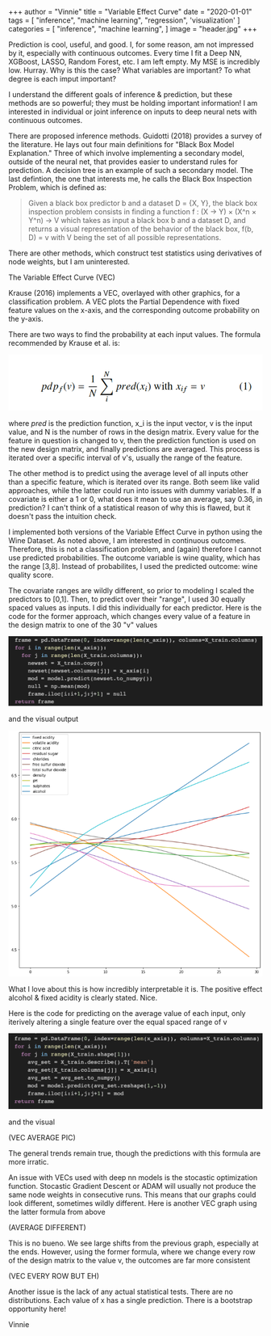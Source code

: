 +++
author = "Vinnie"
title = "Variable Effect Curve"
date = "2020-01-01"
tags = [
    "inference",
    "machine learning",
    "regression",
    'visualization'
]
categories = [
    "inference",
    "machine learning",
]
image = "header.jpg"
+++


Prediction is cool, useful, and good. I, for some reason, am not impressed by it, especially with continuous outcomes. Every time I fit a Deep NN, XGBoost, LASSO, Random Forest, etc. I am left empty. My MSE is incredibly low. Hurray. Why is this the case? What variables are important? To what degree is each imput important? 

I understand the different goals of inference & prediction, but these methods are so powerful; they must be holding important information! I am interested in individual or joint inference on inputs to deep neural nets with continuous outcomes.

There are proposed inference methods. Guidotti (2018) provides a survey of the literature. He lays out four main definitions for "Black Box Model Explanation." Three of which involve implementing a secondary model, outside of the neural net, that provides easier to understand rules for prediction. A decision tree is an example of such a secondary model. The last defintion, the one that interests me, he calls the Black Box Inspection Problem, which is defined as:

>Given a black box predictor b and a dataset D = {X, Y}, the black box inspection problem consists in finding a function f : (X → Y) × (X^n × Y^n) → V which takes as input a black box b and a dataset D, and returns a visual representation of the behavior of the black box, f(b, D) = v with V being the set of all possible representations.

There are other methods, which construct test statistics using derivatives of node weights, but I am uninterested.

The Variable Effect Curve (VEC)

Krause (2016) implements a VEC, overlayed with other graphics, for a classification problem. A VEC plots the Partial Dependence with fixed feature values on the x-axis, and the corresponding outcome probability on the y-axis. 

There are two ways to find the probability at each input values. The formula recommended by Krause et al. is:

![Image 1](Partial_Dependence_Form.jpg)

where *pred* is the prediction function, x_i is the input vector, v is the input value, and N is the number of rows in the design matrix. Every value for the feature in question is changed to v, then the prediction function is used on the new design matrix, and finally predictions are averaged. This process is iterated over a specific interval of v's, usually the range of the feature.

The other method is to predict using the average level of all inputs other than a specific feature, which is iterated over its range. Both seem like valid approaches, while the latter could run into issues with dummy variables. If a covariate is either a 1 or 0, what does it mean to use an average, say 0.36, in prediction? I can't think of a statistical reason of why this is flawed, but it doesn't pass the intuition check.

I implemented both versions of the Variable Effect Curve in python using the Wine Dataset. As noted above, I am interested in continuous outcomes. Therefore, this is not a classification problem, and (again) therefore I cannot use predicted probabilities. The outcome variable is wine quality, which has the range [3,8]. Instead of probabilites, I used the predicted outcome: wine quality score.

The covariate ranges are wildly different, so prior to modeling I scaled the predictors to [0,1]. Then, to predict over their "range", I used 30 equally spaced values as inputs. I did this individually for each predictor. Here is the code for the former approach, which changes every value of a feature in the design matrix to one of the 30 "v" values

![VEC Code](VEC_change_every_row.jpg)

and the visual output

![VEC Visual](VEC_change_all_row.jpg)

What I love about this is how incredibly interpretable it is. The positive effect alcohol & fixed acidity is clearly stated. Nice.

Here is the code for predicting on the average value of each input, only iterively altering a single feature over the equal spaced range of v

![VEC Code](VEC_AVERAGE_CODE.jpg)

and the visual

(VEC AVERAGE PIC)

The general trends remain true, though the predictions with this formula are more irratic. 

An issue with VECs used with deep nn models is the stocastic optimization function. Stocastic Gradient Descent or ADAM will usually not produce the same node weights in consecutive runs. This means that our graphs could look different, sometimes wildly different. Here is another VEC graph using the latter formula from above

(AVERAGE DIFFERENT)

This is no bueno. We see large shifts from the previous graph, especially at the ends. However, using the former formula, where we change every row of the design matrix to the value v, the outcomes are far more consistent

(VEC EVERY ROW BUT EH)

Another issue is the lack of any actual statistical tests. There are no distributions. Each value of x has a single prediction. There is a bootstrap opportunity here!

Vinnie





